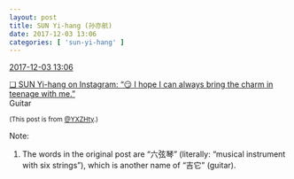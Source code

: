 ```yaml
---
layout: post
title: SUN Yi-hang (孙亦航)
date: 2017-12-03 13:06
categories: [ 'sun-yi-hang' ]
---
```


<div class="weibo-info">
  <a href="https://weibo.com/2565158051/FxVtE4Qrp">2017-12-03 13:06</a>
</div>

[❏ SUN Yi-hang on Instagram: “😏 I hope I can always bring the charm in teenage with me.”](https://www.instagram.com/p/BcOke7-DIV_/)  
Guitar

<!-- more -->

<small>(This post is from [@YXZHty](http://weibo.com/2565158051).)</small>

Note:
1. The words in the original post are “六弦琴” (literally: “musical instrument with six strings”), which is another name of “吉它” (guitar).
